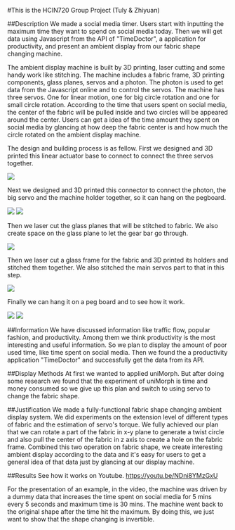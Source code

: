 #This is the HCIN720 Group Project (Tuly & Zhiyuan)

##Description
We made a social media timer. Users start with inputting the maximum time they want to spend on social media today. Then we will get data using Javascript from the API of "TimeDoctor", a application for productivity, and present an ambient display from our fabric shape changing machine.

The ambient display machine is built by 3D printing, laser cutting and some handy work like stitching. The machine includes a fabric frame, 3D printing components, glass planes, servos and a photon. The photon is used to get data from the Javascript online and to control the servos. The machine has three servos. One for linear motion, one for big circle rotation and one for small circle rotation. According to the time that users spent on social media, the center of the fabric will be pulled inside and two circles will be appeared around the center. Users can get a idea of the time amount they spent on social media by glancing at how deep the fabric center is and how much the circle rotated on the ambient display machine. 

The design and building process is as fellow.
First we designed and 3D printed this linear actuator base to connect to connect the three servos together. 

![][1694]

Next we designed and 3D printed this connector to connect the photon, the big servo and the machine holder together, so it can hang on the pegboard. 

![][1696]
![][1698]

Then we laser cut the glass planes that will be stitched to fabric. We also create space on the glass plane to let the gear bar go through. 

![][1700]

Then we laser cut a glass frame for the fabric and 3D printed its holders and stitched them together. We also stitched the main servos part to that in this step.

![][1708]

Finally we can hang it on a peg board and to see how it work.

![][1710]
![][1711]

##Information
We have discussed information like traffic flow, popular fashion, and productivity. Among them we think productivity is the most interesting and useful information. So we plan to display the amount of poor used time, like time spent on social media. Then we found the a productivity application "TimeDoctor" and successfully get the data from its API.

##Display Methods
At first we wanted to applied uniMorph. But after doing some research we found that the experiment of uniMorph is time and money consumed so we give up this plan and switch to using servo to change the fabric shape.

##Justification
We made a fully-functional fabric shape changing ambient display system. We did experiments on the extension level of different types of fabric and the estimation of servo's torque. We fully achieved our plan that we can rotate a part of the fabric in x-y plane to generate a twist circle and also pull the center of the fabric in z axis to create a hole on the fabric frame. Combined this two operation on fabric shape, we create interesting ambient display according to the data and it's easy for users to get a general idea of that data just by glancing at our display machine.

##Results
See how it works on Youtube.  https://youtu.be/NDni8YMzGxU

For the presentation of an example, in the video, the machine was driven by a dummy data that increases the time spent on social media for 5 mins every 5 seconds and maximum time is 30 mins. The machine went back to the original shape after the time hit the maximum. By doing this, we just want to show that the shape changing is invertible.

[1694]:https://github.com/Zhiyuan1991/HCIN720-GP/raw/master/images/IMG_1694.JPG
[1696]:https://github.com/Zhiyuan1991/HCIN720-GP/raw/master/images/IMG_1696.JPG
[1698]:https://github.com/Zhiyuan1991/HCIN720-GP/raw/master/images/IMG_1698.JPG
[1700]:https://github.com/Zhiyuan1991/HCIN720-GP/raw/master/images/IMG_1700.JPG
[1708]:https://github.com/Zhiyuan1991/HCIN720-GP/raw/master/images/IMG_1708.JPG
[1710]:https://github.com/Zhiyuan1991/HCIN720-GP/raw/master/images/IMG_1710.JPG
[1711]:https://github.com/Zhiyuan1991/HCIN720-GP/raw/master/images/IMG_1711.JPG